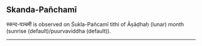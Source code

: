 ## Skanda-Pañchamī
स्कन्द-पञ्चमी is observed on Śukla-Pañcamī tithi of Āṣāḍhaḥ (lunar) month (sunrise (default)/puurvaviddha (default)).



---
